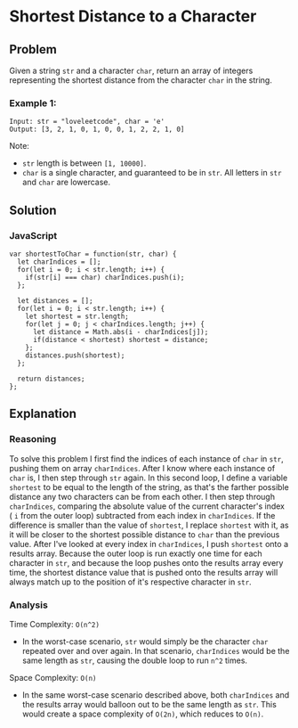 # Shortest Distance to a Character
## Problem
Given a string `str` and a character `char`, return an array of integers representing the shortest distance from the character `char` in the string.

### Example 1:
```
Input: str = "loveleetcode", char = 'e'
Output: [3, 2, 1, 0, 1, 0, 0, 1, 2, 2, 1, 0]
```

Note:
* `str` length is between `[1, 10000]`.
* `char` is a single character, and guaranteed to be in `str`.
All letters in `str` and `char` are lowercase.


## Solution
### JavaScript
```
var shortestToChar = function(str, char) {
  let charIndices = [];
  for(let i = 0; i < str.length; i++) {
    if(str[i] === char) charIndices.push(i);
  };

  let distances = [];
  for(let i = 0; i < str.length; i++) {
    let shortest = str.length;
    for(let j = 0; j < charIndices.length; j++) {
      let distance = Math.abs(i - charIndices[j]);
      if(distance < shortest) shortest = distance;
    };
    distances.push(shortest);
  };

  return distances;
};
```

## Explanation
### Reasoning
To solve this problem I first find the indices of each instance of `char` in `str`, pushing them on array `charIndices`. After I know where each instance of `char` is, I then step through `str` again. In this second loop, I define a variable `shortest` to be equal to the length of the string, as that's the farther possible distance any two characters can be from each other. I then step through `charIndices`, comparing the absolute value of the current character's index ( `i` from the outer loop) subtracted from each index in `charIndices`. If the difference is smaller than the value of `shortest`, I replace `shortest` with it, as it will be closer to the shortest possible distance to `char` than the previous value. After I've looked at every index in `charIndices`, I push `shortest` onto a results array. Because the outer loop is run exactly one time for each character in `str`, and because the loop pushes onto the results array every time, the shortest distance value that is pushed onto the results array will always match up to the position of it's respective character in `str`.

### Analysis
Time Complexity: `O(n^2)`
* In the worst-case scenario, `str` would simply be the character `char` repeated over and over again. In that scenario, `charIndices` would be the same length as `str`, causing the double loop to run `n^2` times.

Space Complexity: `O(n)`
* In the same worst-case scenario described above, both `charIndices` and the results array would balloon out to be the same length as `str`. This would create a space complexity of `O(2n)`, which reduces to `O(n)`.
